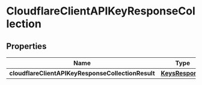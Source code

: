 # CloudflareClientAPIKeyResponseCollection

## Properties
Name | Type | Description | Notes
------------ | ------------- | ------------- | -------------
**cloudflareClientAPIKeyResponseCollectionResult** | [**KeysResponse**](KeysResponse.md) |  |  [optional]
